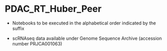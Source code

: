 # PDAC_RT_Huber_Peer

- Notebooks to be executed in the alphabetical order indicated by the suffix

- scRNAseq data available under Genome Sequence Archive (accession number PRJCA001063)
